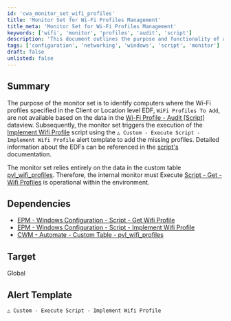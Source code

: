 ```yaml
---
id: 'cwa_monitor_set_wifi_profiles'
title: 'Monitor Set for Wi-Fi Profiles Management'
title_meta: 'Monitor Set for Wi-Fi Profiles Management'
keywords: ['wifi', 'monitor', 'profiles', 'audit', 'script']
description: 'This document outlines the purpose and functionality of a monitor set designed to identify computers lacking specified Wi-Fi profiles. It details how the monitor set utilizes data from a custom table and triggers a script to implement missing profiles, ensuring proper configuration and management of Wi-Fi settings across client environments.'
tags: ['configuration', 'networking', 'windows', 'script', 'monitor']
draft: false
unlisted: false
---
```

## Summary

The purpose of the monitor set is to identify computers where the Wi-Fi profiles specified in the Client or Location level EDF, `WiFi Profiles To Add`, are not available based on the data in the [Wi-Fi Profile - Audit [Script]](https://proval.itglue.com/DOC-5078775-12979850) dataview. Subsequently, the monitor set triggers the execution of the [Implement Wifi Profile](https://proval.itglue.com/DOC-5078775-16111356) script using the `△ Custom - Execute Script - Implement Wifi Profile` alert template to add the missing profiles. Detailed information about the EDFs can be referenced in the [script's](https://proval.itglue.com/DOC-5078775-16111356) documentation.

The monitor set relies entirely on the data in the custom table [pvl_wifi_profiles](https://proval.itglue.com/5078775/docs/12979849). Therefore, the internal monitor must Execute [Script - Get - Wifi Profiles](https://proval.itglue.com/DOC-5078775-12979845) is operational within the environment.

## Dependencies

- [EPM - Windows Configuration - Script - Get Wifi Profile](https://proval.itglue.com/DOC-5078775-16111355)
- [EPM - Windows Configuration - Script - Implement Wifi Profile](https://proval.itglue.com/DOC-5078775-16111356)
- [CWM - Automate - Custom Table - pvl_wifi_profiles](https://proval.itglue.com/DOC-5078775-12979849)

## Target

Global

## Alert Template

`△ Custom - Execute Script - Implement Wifi Profile`


